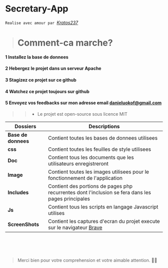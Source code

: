 # Secretary-App

 ``Realise avec amour par ``*<a href="github.com/kratos237/">Kratos237</a>*

># Comment-ca marche?

#### 1 Installez la base de donnees

#### 2 Hebergez le projet dans un serveur Apache

#### 3 Stagizez ce projet sur ce github

#### 4 Watchez ce projet toujours sur github

#### 5 Envoyez vos feedbacks sur mon adresse email <a href="mailto:danieluokof@gmail.com">danieluokof@gmail.com</a>

>>- Le projet est open-source sous licence MIT

| Dossiers            | Descriptions                                                                                                                    |
| ------------------- | ------------------------------------------------------------------------------------------------------------------------------- |
| **Base de donnees** | Contient toutes les bases de donnees utilisees                                                                                  |
| **css**             | Contient toutes les feuilles de style utilisees                                                                                 |
| **Doc**             | Contient tous les documents que les utilisateurs enregistreront                                                                 |
| **Image**           | Contient toutes les images utilisees pour le fonctionnement de l'application                                                    |
| **Includes**        | Contient des portions de pages php recurrentes dont l'inclusion se fera dans les pages principales                              |
| **Js**              | Contient tous les scripts en langage Javascript utilises                                                                        |
| **ScreenShots**     | Contient les captures d'ecran du projet execute sur le navigateur <a href="http://www.duckduckgo.com?q=Brave+browser">Brave</a> |

<br>
<br>
<br>


> Merci bien pour votre comprehension et votre aimable attention. 🤩🤨